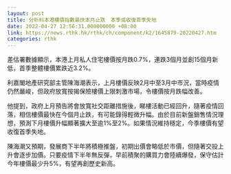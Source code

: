 ```yaml
---
layout: post
title: 分析料本港樓價指數最快本月止跌　本季或收復首季失地
date: 2022-04-27 12:56:31.000000000 +08:00
link: https://news.rthk.hk/rthk/ch/component/k2/1645879-20220427.htm
categories: rthk
---
```


差估署數據顯示，本港上月私人住宅樓價按月跌0.7%，連跌3個月並創15個月新低，首季整體樓價累跌近3.2%。

利嘉閣地產研究部主管陳海潮表示，上月樓價反映2月中至3月中市況，當時疫情仍然嚴峻，但政府放寬按揭保險樓價上限刺激市場，令樓價按月跌幅改善。

他提到，政府上月預告將會放寬社交距離措施後，睇樓活動已經回升，隨著疫情回落，相信樓價最快在今個月止跌，有可能錄得輕微升幅。由於目前新盤銷售情況理想，預測下月樓價升幅顯著擴大至逾1%至2%。如果情況維持穩定，今季樓價有望收復首季失地。

陳海潮又預期，發展商下半年將積極推盤，初期出價會略低於市價，但隨著交投上升會逐步加價。只要疫情下半年無反彈，早前積聚的購買力會陸續爆發，保守估計今年樓價最少升5%，有望再創歷史新高。
